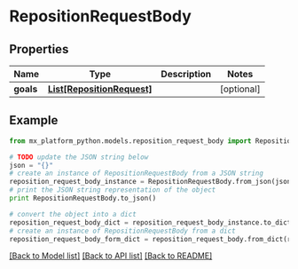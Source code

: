 # RepositionRequestBody


## Properties
Name | Type | Description | Notes
------------ | ------------- | ------------- | -------------
**goals** | [**List[RepositionRequest]**](RepositionRequest.md) |  | [optional] 

## Example

```python
from mx_platform_python.models.reposition_request_body import RepositionRequestBody

# TODO update the JSON string below
json = "{}"
# create an instance of RepositionRequestBody from a JSON string
reposition_request_body_instance = RepositionRequestBody.from_json(json)
# print the JSON string representation of the object
print RepositionRequestBody.to_json()

# convert the object into a dict
reposition_request_body_dict = reposition_request_body_instance.to_dict()
# create an instance of RepositionRequestBody from a dict
reposition_request_body_form_dict = reposition_request_body.from_dict(reposition_request_body_dict)
```
[[Back to Model list]](../README.md#documentation-for-models) [[Back to API list]](../README.md#documentation-for-api-endpoints) [[Back to README]](../README.md)


